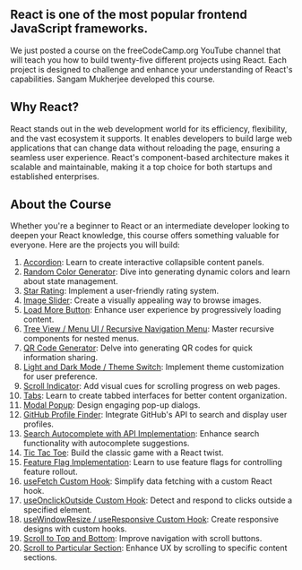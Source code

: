 ## React is one of the most popular frontend JavaScript frameworks.
We just posted a course on the freeCodeCamp.org YouTube channel that will teach you how to build twenty-five different projects using React. Each project is designed to challenge and enhance your understanding of React's capabilities. Sangam Mukherjee developed this course.

## Why React?
React stands out in the web development world for its efficiency, flexibility, and the vast ecosystem it supports. It enables developers to build large web applications that can change data without reloading the page, ensuring a seamless user experience. React's component-based architecture makes it scalable and maintainable, making it a top choice for both startups and established enterprises.

## About the Course
Whether you're a beginner to React or an intermediate developer looking to deepen your React knowledge, this course offers something valuable for everyone. Here are the projects you will build:

1. [Accordion](https://github.com/shinobi8894/react-tutorial/tree/main/accordion): Learn to create interactive collapsible content panels.
2. [Random Color Generator](https://github.com/shinobi8894/react-tutorial/tree/main/random-color-generator): Dive into generating dynamic colors and learn about state management.
3. [Star Rating](https://github.com/shinobi8894/react-tutorial/tree/main/star-rating): Implement a user-friendly rating system.
4. [Image Slider](https://github.com/shinobi8894/react-tutorial/tree/main/image-slider): Create a visually appealing way to browse images.
5. [Load More Button](https://github.com/shinobi8894/react-tutorial/tree/main/load-more-button): Enhance user experience by progressively loading content.
6. [Tree View / Menu UI / Recursive Navigation Menu](https://github.com/shinobi8894/react-tutorial/tree/main/menu-ui): Master recursive components for nested menus.
7. [QR Code Generator](https://github.com/shinobi8894/react-tutorial/tree/main/qr-code-generator): Delve into generating QR codes for quick information sharing.
8. [Light and Dark Mode / Theme Switch](https://github.com/shinobi8894/react-tutorial/tree/main/theme-switcher): Implement theme customization for user preference.
9. [Scroll Indicator](https://github.com/shinobi8894/react-tutorial/tree/main/scroll-indicator): Add visual cues for scrolling progress on web pages.
10. [Tabs](https://github.com/shinobi8894/react-tutorial/tree/main/tabs): Learn to create tabbed interfaces for better content organization.
11. [Modal Popup](https://github.com/shinobi8894/react-tutorial/tree/main/modal-popup): Design engaging pop-up dialogs.
12. [GitHub Profile Finder](https://github.com/shinobi8894/react-tutorial/tree/main/github-profile-finder): Integrate GitHub's API to search and display user profiles.
13. [Search Autocomplete with API Implementation](https://github.com/shinobi8894/react-tutorial/tree/main/search-autocomplete): Enhance search functionality with autocomplete suggestions.
14. [Tic Tac Toe](https://github.com/shinobi8894/react-tutorial/tree/main/tic-tac-toe): Build the classic game with a React twist.
15. [Feature Flag Implementation](https://github.com/shinobi8894/react-tutorial/tree/main/feature-flag): Learn to use feature flags for controlling feature rollout.
16. [useFetch Custom Hook](https://github.com/shinobi8894/react-tutorial/tree/main/usefetch-custom-hook): Simplify data fetching with a custom React hook.
17. [useOnclickOutside Custom Hook](https://github.com/shinobi8894/react-tutorial/tree/main/use-onlick-outside-custom): Detect and respond to clicks outside a specified element.
18. [useWindowResize / useResponsive Custom Hook](https://github.com/shinobi8894/react-tutorial/tree/main/use-window-resize): Create responsive designs with custom hooks.
19. [Scroll to Top and Bottom](https://github.com/shinobi8894/react-tutorial/tree/main/scroll-to-top-bottom): Improve navigation with scroll buttons.
20. [Scroll to Particular Section](https://github.com/shinobi8894/react-tutorial/tree/main/scroll-particular-section): Enhance UX by scrolling to specific content sections.
